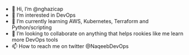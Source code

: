 - 👋 Hi, I’m @nghazicap
- 👀 I’m interested in DevOps
- 🌱 I’m currently learning AWS, Kubernetes, Terraform and Python/scripting
- 💞️ I’m looking to collaborate on anything that helps rookies like me learn more DevOps tools
- 📫 How to reach me on twitter @NaqeebDevOps

<!---
nghazicap/nghazicap is a ✨ special ✨ repository because its `README.md` (this file) appears on your GitHub profile.
You can click the Preview link to take a look at your changes.
--->
